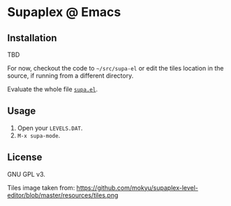 # Supaplex @ Emacs

## Installation

TBD

For now, checkout the code to `~/src/supa-el` or edit the tiles location in
the source, if running from a different directory.

Evaluate the whole file [`supa.el`](supa.el).

## Usage

1. Open your `LEVELS.DAT`.
2. `M-x supa-mode`.

## License

GNU GPL v3.

Tiles image taken from:
https://github.com/mokyu/supaplex-level-editor/blob/master/resources/tiles.png
